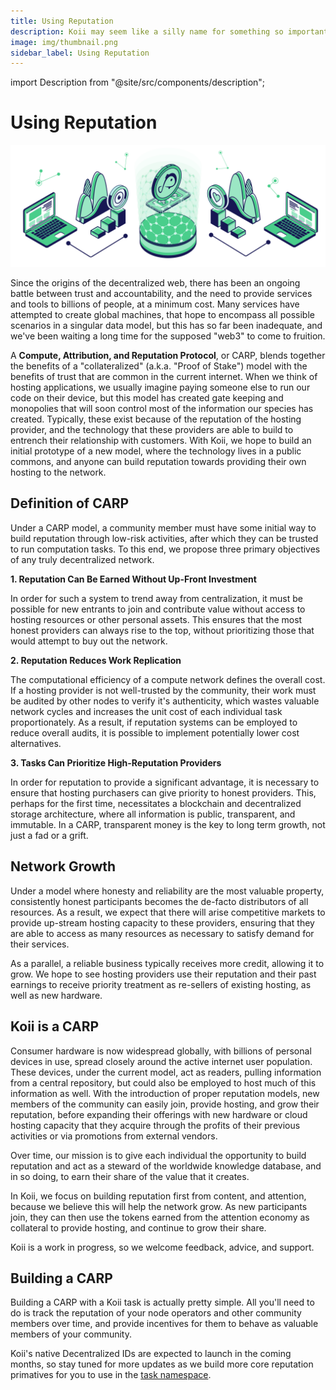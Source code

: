 ```yaml
---
title: Using Reputation
description: Koii may seem like a silly name for something so important, but it stands for Knowledgeable Open and Infinite Internet, and it's our first attempt at building a CARP.
image: img/thumbnail.png
sidebar_label: Using Reputation
---
```


import Description from "@site/src/components/description";

# Using Reputation

![banner](./img/Using%20Reputation.svg)

<Description
  text="Koii may seem like a silly name for something so important, but it stands for
  Knowledgeable Open and Infinite Internet, and it's our first attempt at
  building a CARP."
/>

Since the origins of the decentralized web, there has been an ongoing battle between trust and accountability, and the need to provide services and tools to billions of people, at a minimum cost. Many services have attempted to create global machines, that hope to encompass all possible scenarios in a singular data model, but this has so far been inadequate, and we've been waiting a long time for the supposed "web3" to come to fruition.&#x20;

A **Compute, Attribution, and Reputation Protocol**, or CARP, blends together the benefits of a "collateralized" (a.k.a. "Proof of Stake") model with the benefits of trust that are common in the current internet. When we think of hosting applications, we usually imagine paying someone else to run our code on their device, but this model has created gate keeping and monopolies that will soon control most of the information our species has created. Typically, these exist because of the reputation of the hosting provider, and the technology that these providers are able to build to entrench their relationship with customers. With Koii, we hope to build an initial prototype of a new model, where the technology lives in a public commons, and anyone can build reputation towards providing their own hosting to the network.&#x20;

## Definition of CARP

Under a CARP model, a community member must have some initial way to build reputation through low-risk activities, after which they can be trusted to run computation tasks. To this end, we propose three primary objectives of any truly decentralized network.

**1. Reputation Can Be Earned Without Up-Front Investment**

In order for such a system to trend away from centralization, it must be possible for new entrants to join and contribute value without access to hosting resources or other personal assets. This ensures that the most honest providers can always rise to the top, without prioritizing those that would attempt to buy out the network.

**2. Reputation Reduces Work Replication**

The computational efficiency of a compute network defines the overall cost. If a hosting provider is not well-trusted by the community, their work must be audited by other nodes to verify it's authenticity, which wastes valuable network cycles and increases the unit cost of each individual task proportionately. As a result, if reputation systems can be employed to reduce overall audits, it is possible to implement potentially lower cost alternatives.

**3. Tasks Can Prioritize High-Reputation Providers**

In order for reputation to provide a significant advantage, it is necessary to ensure that hosting purchasers can give priority to honest providers. This, perhaps for the first time, necessitates a blockchain and decentralized storage architecture, where all information is public, transparent, and immutable. In a CARP, transparent money is the key to long term growth, not just a fad or a grift.&#x20;

## Network Growth

Under a model where honesty and reliability are the most valuable property, consistently honest participants becomes the de-facto distributors of all resources. As a result, we expect that there will arise competitive markets to provide up-stream hosting capacity to these providers, ensuring that they are able to access as many resources as necessary to satisfy demand for their services.&#x20;

As a parallel, a reliable business typically receives more credit, allowing it to grow. We hope to see hosting providers use their reputation and their past earnings to receive priority treatment as re-sellers of existing hosting, as well as new hardware.&#x20;

## Koii is a CARP

Consumer hardware is now widespread globally, with billions of personal devices in use, spread closely around the active internet user population. These devices, under the current model, act as readers, pulling information from a central repository, but could also be employed to host much of this information as well. With the introduction of proper reputation models, new members of the community can easily join, provide hosting, and grow their reputation, before expanding their offerings with new hardware or cloud hosting capacity that they acquire through the profits of their previous activities or via promotions from external vendors.&#x20;

Over time, our mission is to give each individual the opportunity to build reputation and act as a steward of the worldwide knowledge database, and in so doing, to earn their share of the value that it creates.&#x20;

In Koii, we focus on building reputation first from content, and attention, because we believe this will help the network grow. As new participants join, they can then use the tokens earned from the attention economy as collateral to provide hosting, and continue to grow their share.&#x20;

Koii is a work in progress, so we welcome feedback, advice, and support.&#x20;

## Building a CARP

Building a CARP with a Koii task is actually pretty simple. All you'll need to do is track the reputation of your node operators and other community members over time, and provide incentives for them to behave as valuable members of your community.&#x20;

Koii's native Decentralized IDs are expected to launch in the coming months, so stay tuned for more updates as we build more core reputation primatives for you to use in the [task namespace](/).
